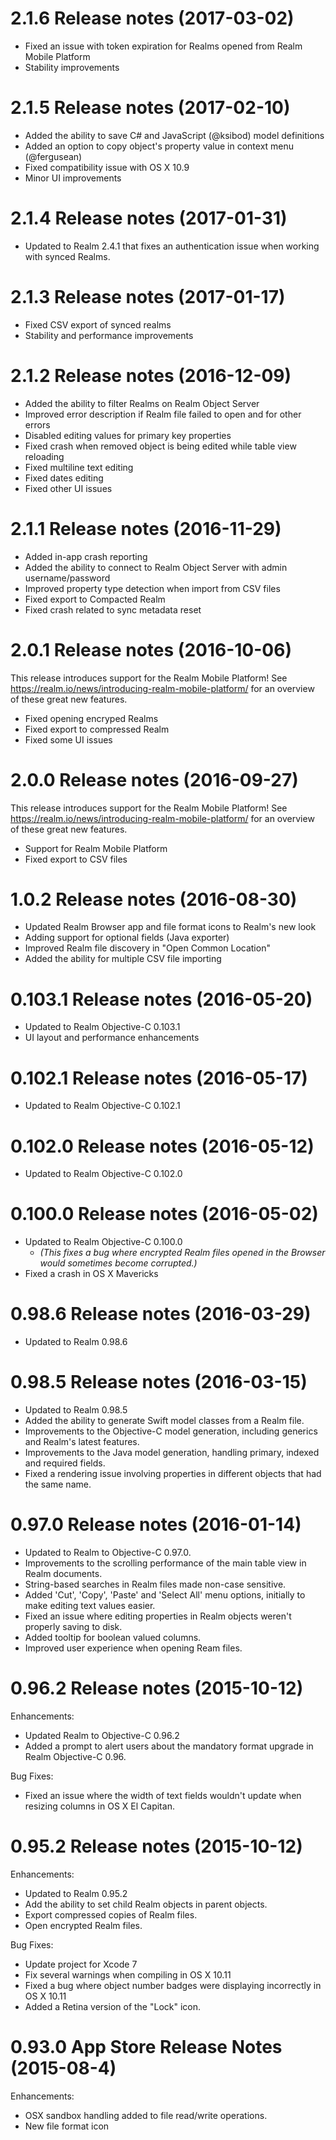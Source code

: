 2.1.6 Release notes (2017-03-02)
=============================================================
* Fixed an issue with token expiration for Realms opened from Realm Mobile Platform
* Stability improvements

2.1.5 Release notes (2017-02-10)
=============================================================
* Added the ability to save C# and JavaScript (@ksibod) model definitions
* Added an option to copy object's property value in context menu (@fergusean)
* Fixed compatibility issue with OS X 10.9
* Minor UI improvements

2.1.4 Release notes (2017-01-31)
=============================================================
* Updated to Realm 2.4.1 that fixes an authentication issue when working with synced Realms.

2.1.3 Release notes (2017-01-17)
=============================================================
* Fixed CSV export of synced realms
* Stability and performance improvements

2.1.2 Release notes (2016-12-09)
=============================================================
* Added the ability to filter Realms on Realm Object Server
* Improved error description if Realm file failed to open and for other errors
* Disabled editing values for primary key properties
* Fixed crash when removed object is being edited while table view reloading
* Fixed multiline text editing
* Fixed dates editing
* Fixed other UI issues

2.1.1 Release notes (2016-11-29)
=============================================================
* Added in-app crash reporting
* Added the ability to connect to Realm Object Server with admin username/password
* Improved property type detection when import from CSV files
* Fixed export to Compacted Realm
* Fixed crash related to sync metadata reset

2.0.1 Release notes (2016-10-06)
=============================================================
This release introduces support for the Realm Mobile Platform!
See <https://realm.io/news/introducing-realm-mobile-platform/> for an overview
of these great new features.

* Fixed opening encryped Realms 
* Fixed export to compressed Realm
* Fixed some UI issues

2.0.0 Release notes (2016-09-27)
=============================================================
This release introduces support for the Realm Mobile Platform!
See <https://realm.io/news/introducing-realm-mobile-platform/> for an overview
of these great new features.

* Support for Realm Mobile Platform
* Fixed export to CSV files

1.0.2 Release notes (2016-08-30)
=============================================================
* Updated Realm Browser app and file format icons to Realm's new look
* Adding support for optional fields (Java exporter)
* Improved Realm file discovery in "Open Common Location"
* Added the ability for multiple CSV file importing

0.103.1 Release notes (2016-05-20)
=============================================================
* Updated to Realm Objective-C 0.103.1
* UI layout and performance enhancements

0.102.1 Release notes (2016-05-17)
=============================================================
* Updated to Realm Objective-C 0.102.1

0.102.0 Release notes (2016-05-12)
=============================================================
* Updated to Realm Objective-C 0.102.0

0.100.0 Release notes (2016-05-02)
=============================================================
* Updated to Realm Objective-C 0.100.0
  * *(This fixes a bug where encrypted Realm files opened in the Browser would sometimes become corrupted.)*
* Fixed a crash in OS X Mavericks

0.98.6 Release notes (2016-03-29)
=============================================================
* Updated to Realm 0.98.6

0.98.5 Release notes (2016-03-15)
=============================================================
* Updated to Realm 0.98.5
* Added the ability to generate Swift model classes from a Realm file.
* Improvements to the Objective-C model generation, including generics and Realm's latest features.
* Improvements to the Java model generation, handling primary, indexed and required fields.
* Fixed a rendering issue involving properties in different objects that had the same name.

0.97.0 Release notes (2016-01-14)
=============================================================
* Updated to Realm to Objective-C 0.97.0.
* Improvements to the scrolling performance of the main table view in Realm documents.
* String-based searches in Realm files made non-case sensitive.
* Added 'Cut', 'Copy', 'Paste' and 'Select All' menu options, initially to make editing text values easier.
* Fixed an issue where editing properties in Realm objects weren't properly saving to disk.
* Added tooltip for boolean valued columns.
* Improved user experience when opening Ream files.

0.96.2 Release notes (2015-10-12)
=============================================================
Enhancements:
* Updated Realm to Objective-C 0.96.2
* Added a prompt to alert users about the mandatory format upgrade in Realm Objective-C 0.96.

Bug Fixes:
* Fixed an issue where the width of text fields wouldn't update when resizing columns in OS X El Capitan.

0.95.2 Release notes (2015-10-12)
=============================================================
Enhancements:
* Updated to Realm 0.95.2
* Add the ability to set child Realm objects in parent objects.
* Export compressed copies of Realm files.
* Open encrypted Realm files.

Bug Fixes:
* Update project for Xcode 7
* Fix several warnings when compiling in OS X 10.11
* Fixed a bug where object number badges were displaying incorrectly in OS X 10.11
* Added a Retina version of the "Lock" icon.

0.93.0 App Store Release Notes (2015-08-4)
=============================================================
Enhancements:
* OSX sandbox handling added to file read/write operations.
* New file format icon
